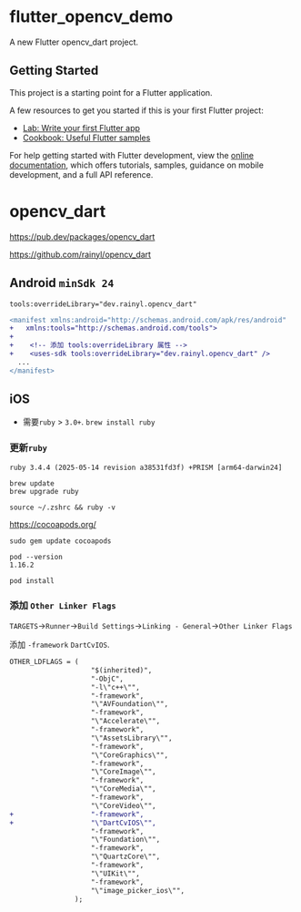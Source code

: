 # flutter_opencv_demo

A new Flutter opencv_dart project.

## Getting Started

This project is a starting point for a Flutter application.

A few resources to get you started if this is your first Flutter project:

- [Lab: Write your first Flutter app](https://docs.flutter.dev/get-started/codelab)
- [Cookbook: Useful Flutter samples](https://docs.flutter.dev/cookbook)

For help getting started with Flutter development, view the
[online documentation](https://docs.flutter.dev/), which offers tutorials,
samples, guidance on mobile development, and a full API reference.

# opencv_dart

https://pub.dev/packages/opencv_dart

https://github.com/rainyl/opencv_dart

## Android `minSdk 24`

`tools:overrideLibrary="dev.rainyl.opencv_dart"`

```diff
<manifest xmlns:android="http://schemas.android.com/apk/res/android"
+   xmlns:tools="http://schemas.android.com/tools">
+  
+    <!-- 添加 tools:overrideLibrary 属性 -->
+    <uses-sdk tools:overrideLibrary="dev.rainyl.opencv_dart" />
  ...
</manifest>
```

## iOS

- 需要`ruby` > `3.0+`. `brew install ruby`

### 更新`ruby`

`ruby 3.4.4 (2025-05-14 revision a38531fd3f) +PRISM [arm64-darwin24]`

```shell
brew update
brew upgrade ruby

source ~/.zshrc && ruby -v
```
https://cocoapods.org/

```
sudo gem update cocoapods

pod --version
1.16.2

pod install
```

### 添加 `Other Linker Flags`

`TARGETS`->`Runner`->`Build Settings`->`Linking - General`->`Other Linker Flags`

添加 `-framework` `DartCvIOS`.

```diff
OTHER_LDFLAGS = (
					"$(inherited)",
					"-ObjC",
					"-l\"c++\"",
					"-framework",
					"\"AVFoundation\"",
					"-framework",
					"\"Accelerate\"",
					"-framework",
					"\"AssetsLibrary\"",
					"-framework",
					"\"CoreGraphics\"",
					"-framework",
					"\"CoreImage\"",
					"-framework",
					"\"CoreMedia\"",
					"-framework",
					"\"CoreVideo\"",
+				    "-framework",
+				    "\"DartCvIOS\"",
					"-framework",
					"\"Foundation\"",
					"-framework",
					"\"QuartzCore\"",
					"-framework",
					"\"UIKit\"",
					"-framework",
					"\"image_picker_ios\"",
				);
```

